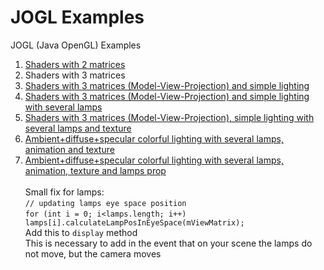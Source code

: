 # JOGL Examples
JOGL (Java OpenGL) Examples

1. [Shaders with 2 matrices](https://github.com/congard/jogl-examples/tree/master/jogl-shaders-2matrices)
1. Shaders with 3 matrices
1. [Shaders with 3 matrices (Model-View-Projection) and simple lighting](https://github.com/congard/jogl-examples/tree/master/shaders-3matrices_mvp-simpe-lighting)
1. [Shaders with 3 matrices (Model-View-Projection) and simple lighting with several lamps](https://github.com/congard/jogl-examples/tree/master/shaders-3mat_mvp-simple-lighting_several-lamps)
1. [Shaders with 3 matrices (Model-View-Projection), simple lighting with several lamps and texture](https://github.com/congard/jogl-examples/tree/master/shaders-3mat_mvp-ssllighting-texture)
1. [Ambient+diffuse+specular colorful lighting with several lamps, animation and texture](https://github.com/congard/jogl-examples/tree/master/lighting_colorful_ambient_diffuse_specular-several_lamps-texture-animation)
1. [Ambient+diffuse+specular colorful lighting with several lamps, animation, texture and lamps prop](https://github.com/congard/jogl-examples/tree/master/lighting_colorful_ambient_diffuse_specular-several_lamps-texture-animation-lampsprop)
    <br><br>Small fix for lamps:
    <br>`// updating lamps eye space position`
		<br>`for (int i = 0; i<lamps.length; i++) lamps[i].calculateLampPosInEyeSpace(mViewMatrix);`
    <br>Add this to `display` method
    <br>This is necessary to add in the event that on your scene the lamps do not move, but the camera moves
